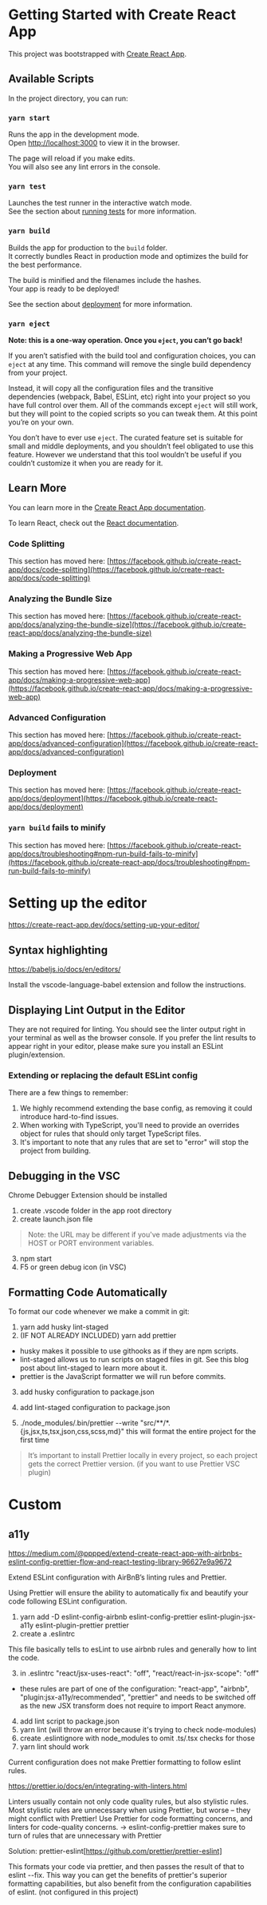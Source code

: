 # Getting Started with Create React App

This project was bootstrapped with [Create React App](https://github.com/facebook/create-react-app).

## Available Scripts

In the project directory, you can run:

### `yarn start`

Runs the app in the development mode.\
Open [http://localhost:3000](http://localhost:3000) to view it in the browser.

The page will reload if you make edits.\
You will also see any lint errors in the console.

### `yarn test`

Launches the test runner in the interactive watch mode.\
See the section about [running tests](https://facebook.github.io/create-react-app/docs/running-tests) for more information.

### `yarn build`

Builds the app for production to the `build` folder.\
It correctly bundles React in production mode and optimizes the build for the best performance.

The build is minified and the filenames include the hashes.\
Your app is ready to be deployed!

See the section about [deployment](https://facebook.github.io/create-react-app/docs/deployment) for more information.

### `yarn eject`

**Note: this is a one-way operation. Once you `eject`, you can’t go back!**

If you aren’t satisfied with the build tool and configuration choices, you can `eject` at any time. This command will remove the single build dependency from your project.

Instead, it will copy all the configuration files and the transitive dependencies (webpack, Babel, ESLint, etc) right into your project so you have full control over them. All of the commands except `eject` will still work, but they will point to the copied scripts so you can tweak them. At this point you’re on your own.

You don’t have to ever use `eject`. The curated feature set is suitable for small and middle deployments, and you shouldn’t feel obligated to use this feature. However we understand that this tool wouldn’t be useful if you couldn’t customize it when you are ready for it.

## Learn More

You can learn more in the [Create React App documentation](https://facebook.github.io/create-react-app/docs/getting-started).

To learn React, check out the [React documentation](https://reactjs.org/).

### Code Splitting

This section has moved here: [https://facebook.github.io/create-react-app/docs/code-splitting](https://facebook.github.io/create-react-app/docs/code-splitting)

### Analyzing the Bundle Size

This section has moved here: [https://facebook.github.io/create-react-app/docs/analyzing-the-bundle-size](https://facebook.github.io/create-react-app/docs/analyzing-the-bundle-size)

### Making a Progressive Web App

This section has moved here: [https://facebook.github.io/create-react-app/docs/making-a-progressive-web-app](https://facebook.github.io/create-react-app/docs/making-a-progressive-web-app)

### Advanced Configuration

This section has moved here: [https://facebook.github.io/create-react-app/docs/advanced-configuration](https://facebook.github.io/create-react-app/docs/advanced-configuration)

### Deployment

This section has moved here: [https://facebook.github.io/create-react-app/docs/deployment](https://facebook.github.io/create-react-app/docs/deployment)

### `yarn build` fails to minify

This section has moved here: [https://facebook.github.io/create-react-app/docs/troubleshooting#npm-run-build-fails-to-minify](https://facebook.github.io/create-react-app/docs/troubleshooting#npm-run-build-fails-to-minify)


# Setting up the editor
https://create-react-app.dev/docs/setting-up-your-editor/


## Syntax highlighting

https://babeljs.io/docs/en/editors/

Install the vscode-language-babel extension and follow the instructions.

## Displaying Lint Output in the Editor

They are not required for linting. You should see the linter output right in your terminal as well as the browser console. If you prefer the lint results to appear right in your editor, please make sure you install an ESLint plugin/extension.

### Extending or replacing the default ESLint config

There are a few things to remember:

1. We highly recommend extending the base config, as removing it could introduce hard-to-find issues.
2. When working with TypeScript, you'll need to provide an overrides object for rules that should only target TypeScript files.
3. It's important to note that any rules that are set to "error" will stop the project from building.

## Debugging in the VSC

Chrome Debugger Extension should be installed

1. create .vscode folder in the app root directory
2. create launch.json file

> Note: the URL may be different if you've made adjustments via the HOST or PORT environment variables.

3. npm start
4. F5 or green debug icon (in VSC)

## Formatting Code Automatically

To format our code whenever we make a commit in git:

1. yarn add husky lint-staged 
2. (IF NOT ALREADY INCLUDED) yarn add prettier

- husky makes it possible to use githooks as if they are npm scripts.
- lint-staged allows us to run scripts on staged files in git. See this blog post about lint-staged to learn more about it.
- prettier is the JavaScript formatter we will run before commits.

3. add husky configuration to package.json
4. add lint-staged configuration to package.json

5. ./node_modules/.bin/prettier --write "src/**/*.{js,jsx,ts,tsx,json,css,scss,md}"
this will format the entire project for the first time

> It’s important to install Prettier locally in every project, so each project gets the correct Prettier version. (if you want to use Prettier VSC plugin)






# Custom

## a11y

https://medium.com/@pppped/extend-create-react-app-with-airbnbs-eslint-config-prettier-flow-and-react-testing-library-96627e9a9672

Extend ESLint configuration with AirBnB’s linting rules and Prettier.

Using Prettier will ensure the ability to automatically fix and beautify your code following ESLint configuration.

1. yarn add -D eslint-config-airbnb eslint-config-prettier eslint-plugin-jsx-a11y eslint-plugin-prettier prettier
2. create a .eslintrc

This file basically tells to esLint to use airbnb rules and generally how to lint the code.

3. in .eslintrc
"react/jsx-uses-react": "off",
"react/react-in-jsx-scope": "off"

- these rules are part of one of the configuration: "react-app", "airbnb", "plugin:jsx-a11y/recommended", "prettier" and needs to be switched off as the new JSX transform does not require to import React anymore. 

4. add lint script to package.json
5. yarn lint (will throw an error because it's trying to check node-modules)
6. create .eslintignore with node_modules to omit .ts/.tsx checks for those
7. yarn lint should work

Current configuration does not make Prettier formatting to follow eslint rules.

https://prettier.io/docs/en/integrating-with-linters.html

Linters usually contain not only code quality rules, but also stylistic rules. Most stylistic rules are unnecessary when using Prettier, but worse – they might conflict with Prettier! Use Prettier for code formatting concerns, and linters for code-quality concerns. -> eslint-config-prettier makes sure to turn of rules that are unnecessary with Prettier

Solution: prettier-eslint[https://github.com/prettier/prettier-eslint]

This formats your code via prettier, and then passes the result of that to eslint --fix. This way you can get the benefits of prettier's superior formatting capabilities, but also benefit from the configuration capabilities of eslint. (not configured in this project)